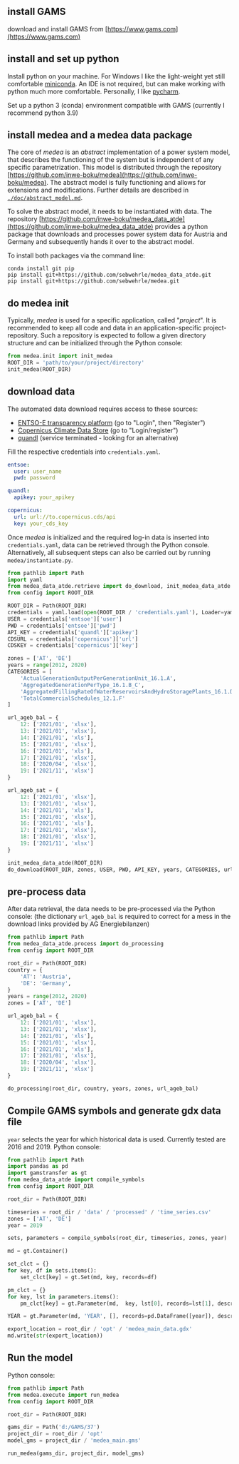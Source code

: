 install GAMS
--- 
download and install GAMS from [https://www.gams.com](https://www.gams.com)

install and set up python 
---
Install python on your machine. For Windows I like the light-weight yet still comfortable [miniconda](https://docs.conda.io/en/latest/miniconda.html).
An IDE is not required, but can make working with python much more comfortable. Personally, I like [pycharm](https://www.jetbrains.com/pycharm/).

Set up a python 3 (conda) environment compatible with GAMS (currently I recommend python 3.9)

install medea and a medea data package
--
The core of _medea_ is an _abstract_ implementation of a power system model, that describes the functioning of the 
system but is independent of any specific parametrization. This model is distributed through the repository 
[https://github.com/inwe-boku/medea](https://github.com/inwe-boku/medea).
The abstract model is fully functioning and allows for extensions and modifications. Further details are described in 
[`./doc/abstract_model.md`](/doc/abstract_model.md).

To solve the abstract model, it needs to be instantiated with data. The repository 
[https://github.com/inwe-boku/medea_data_atde](https://github.com/inwe-boku/medea_data_atde) provides a python package 
that downloads and processes power system data for Austria and Germany and subsequently hands it over to the abstract 
model.

To install both packages via the command line:
```commandline
conda install git pip
pip install git+https://github.com/sebwehrle/medea_data_atde.git
pip install git+https://github.com/sebwehrle/medea.git
```

do medea init
---
Typically, _medea_ is used for a specific application, called "_project_". It is recommended to keep all code and data in an 
application-specific project-repository. Such a repository is expected to follow a given directory structure and can
be initialized through the Python console:

```python
from medea.init import init_medea
ROOT_DIR = 'path/to/your/project/directory'
init_medea(ROOT_DIR)
```

download data
---
The automated data download requires access to these sources:
* [ENTSO-E transparency platform](https://transparency.entsoe.eu/) (go to "Login", then "Register")
* [Copernicus Climate Data Store](https://cds.climate.copernicus.eu) (go to "Login/register")
* [quandl]() (service terminated - looking for an alternative)

Fill the respective credentials into `credentials.yaml`.
````yaml
entsoe:
  user: user_name
  pwd: password

quandl:
  apikey: your_apikey

copernicus:
  url: url://to.copernicus.cds/api
  key: your_cds_key
````
Once _medea_ is initialized and the required log-in data is inserted into `credentials.yaml`, data can be retrieved 
through the Python console. 
Alternatively, all subsequent steps can also be carried out by running `medea/instantiate.py`.

````python
from pathlib import Path
import yaml
from medea_data_atde.retrieve import do_download, init_medea_data_atde
from config import ROOT_DIR

ROOT_DIR = Path(ROOT_DIR)
credentials = yaml.load(open(ROOT_DIR / 'credentials.yaml'), Loader=yaml.SafeLoader)
USER = credentials['entsoe']['user']
PWD = credentials['entsoe']['pwd']
API_KEY = credentials['quandl']['apikey']
CDSURL = credentials['copernicus']['url']
CDSKEY = credentials['copernicus']['key']

zones = ['AT', 'DE']
years = range(2012, 2020)
CATEGORIES = [
    'ActualGenerationOutputPerGenerationUnit_16.1.A',
    'AggregatedGenerationPerType_16.1.B_C',
    'AggregatedFillingRateOfWaterReservoirsAndHydroStoragePlants_16.1.D',
    'TotalCommercialSchedules_12.1.F'
]

url_ageb_bal = {
    12: ['2021/01', 'xlsx'],
    13: ['2021/01', 'xlsx'],
    14: ['2021/01', 'xls'],
    15: ['2021/01', 'xlsx'],
    16: ['2021/01', 'xls'],
    17: ['2021/01', 'xlsx'],
    18: ['2020/04', 'xlsx'],
    19: ['2021/11', 'xlsx']
} 

url_ageb_sat = {
    12: ['2021/01', 'xlsx'],
    13: ['2021/01', 'xlsx'],
    14: ['2021/01', 'xls'],
    15: ['2021/01', 'xlsx'],
    16: ['2021/01', 'xls'],
    17: ['2021/01', 'xlsx'],
    18: ['2021/01', 'xlsx'],
    19: ['2021/11', 'xlsx']
}

init_medea_data_atde(ROOT_DIR)
do_download(ROOT_DIR, zones, USER, PWD, API_KEY, years, CATEGORIES, url_ageb_bal, url_ageb_sat, CDSURL, CDSKEY)

````

pre-process data
---
After data retrieval, the data needs to be pre-processed via the Python console:
(the dictionary `url_ageb_bal` is required to correct for a mess in the download links provided by 
AG Energiebilanzen)

````python
from pathlib import Path
from medea_data_atde.process import do_processing
from config import ROOT_DIR

root_dir = Path(ROOT_DIR)
country = {
    'AT': 'Austria',
    'DE': 'Germany',
}
years = range(2012, 2020)
zones = ['AT', 'DE']

url_ageb_bal = {
    12: ['2021/01', 'xlsx'],
    13: ['2021/01', 'xlsx'],
    14: ['2021/01', 'xls'],
    15: ['2021/01', 'xlsx'],
    16: ['2021/01', 'xls'],
    17: ['2021/01', 'xlsx'],
    18: ['2020/04', 'xlsx'],
    19: ['2021/11', 'xlsx']
} 

do_processing(root_dir, country, years, zones, url_ageb_bal)
````

Compile GAMS symbols and generate gdx data file
---
`year` selects the year for which historical data is used. Currently tested are 2016 and 2019.
Python console:
````python
from pathlib import Path
import pandas as pd
import gamstransfer as gt
from medea_data_atde import compile_symbols
from config import ROOT_DIR

root_dir = Path(ROOT_DIR)

timeseries = root_dir / 'data' / 'processed' / 'time_series.csv'
zones = ['AT', 'DE']
year = 2019

sets, parameters = compile_symbols(root_dir, timeseries, zones, year)

md = gt.Container()

set_clct = {}
for key, df in sets.items():
    set_clct[key] = gt.Set(md, key, records=df)

pm_clct = {}
for key, lst in parameters.items():
    pm_clct[key] = gt.Parameter(md,  key, lst[0], records=lst[1], description=lst[2])

YEAR = gt.Parameter(md, 'YEAR', [], records=pd.DataFrame([year]), description='year of simulation data')

export_location = root_dir / 'opt' / 'medea_main_data.gdx'
md.write(str(export_location))
````

Run the model
---
Python console:
```python
from pathlib import Path
from medea.execute import run_medea
from config import ROOT_DIR

root_dir = Path(ROOT_DIR)

gams_dir = Path('d:/GAMS/37')
project_dir = root_dir / 'opt'
model_gms = project_dir / 'medea_main.gms'

run_medea(gams_dir, project_dir, model_gms)
```
